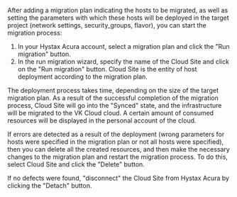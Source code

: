 After adding a migration plan indicating the hosts to be migrated, as well as setting the parameters with which these hosts will be deployed in the target project (network settings, security_groups, flavor), you can start the migration process:

1. In your Hystax Acura account, select a migration plan and click the "Run migration" button.
2. In the run migration wizard, specify the name of the Cloud Site and click on the "Run migration" button. Cloud Site is the entity of host deployment according to the migration plan.

The deployment process takes time, depending on the size of the target migration plan. As a result of the successful completion of the migration process, Cloud Site will go into the "Synced" state, and the infrastructure will be migrated to the VK Cloud cloud. A certain amount of consumed resources will be displayed in the personal account of the cloud.

If errors are detected as a result of the deployment (wrong parameters for hosts were specified in the migration plan or not all hosts were specified), then you can delete all the created resources, and then make the necessary changes to the migration plan and restart the migration process. To do this, select Cloud Site and click the "Delete" button.

If no defects were found, "disconnect" the Cloud Site from Hystax Acura by clicking the "Detach" button.
